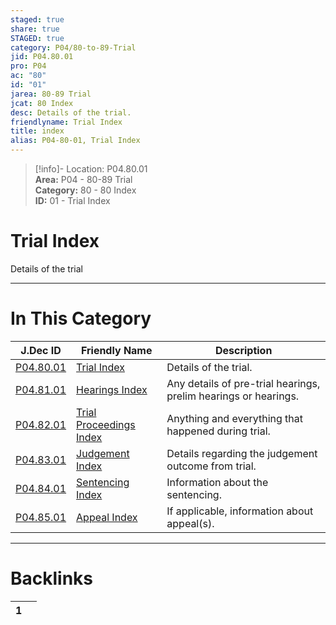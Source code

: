 ```yaml
---  
staged: true  
share: true  
STAGED: true  
category: P04/80-to-89-Trial  
jid: P04.80.01  
pro: P04  
ac: "80"  
id: "01"  
jarea: 80-89 Trial  
jcat: 80 Index  
desc: Details of the trial.  
friendlyname: Trial Index  
title: index  
alias: P04-80-01, Trial Index  
---  
```

  
>[!info]- Location: P04.80.01  
>**Area:** P04 - 80-89 Trial  
>**Category:** 80 - 80 Index  
>**ID:** 01 - Trial Index  
  
# Trial Index  
  
Details of the trial   
  
  
  
---  
# In This Category  
  
| J.Dec ID                                                                                   | Friendly Name                                                                                            | Description                                                     |  
| ------------------------------------------------------------------------------------------ | -------------------------------------------------------------------------------------------------------- | --------------------------------------------------------------- |  
| [P04.80.01](index.md)                      | [Trial Index](index.md)                                  | Details of the trial.                                           |  
| [P04.81.01](./81-Hearings/index.md)          | [Hearings Index](./81-Hearings/index.md)                   | Any details of pre-trial hearings, prelim hearings or hearings. |  
| [P04.82.01](./82-Trial-Proceedings/index.md) | [Trial Proceedings Index](./82-Trial-Proceedings/index.md) | Anything and everything that happened during trial.             |  
| [P04.83.01](./83-Judgement/index.md)         | [Judgement Index](./83-Judgement/index.md)                 | Details regarding the judgement outcome from trial.             |  
| [P04.84.01](./84-Sentencing/index.md)        | [Sentencing Index](./84-Sentencing/index.md)               | Information about the sentencing.                               |  
| [P04.85.01](./85-Appeal/index.md)            | [Appeal Index](./85-Appeal/index.md)                       | If applicable, information about appeal(s).                     |  
  
  
---  
# Backlinks  
<div><table class="dataview table-view-table"><thead class="table-view-thead"><tr class="table-view-tr-header"><th class="table-view-th"><span></span><span class="dataview small-text">1</span></th><th class="table-view-th"><span></span></th></tr></thead><tbody class="table-view-tbody"></tbody></table></div>